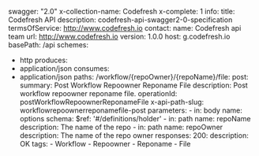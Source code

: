 swagger: "2.0"
x-collection-name: Codefresh
x-complete: 1
info:
  title: Codefresh API
  description: codefresh-api-swagger2-0-specification
  termsOfService: http://www.codefresh.io
  contact:
    name: Codefresh api team
    url: http://www.codefresh.io
  version: 1.0.0
host: g.codefresh.io
basePath: /api
schemes:
- http
produces:
- application/json
consumes:
- application/json
paths:
  /workflow/{repoOwner}/{repoName}/file:
    post:
      summary: Post Workflow Repoowner Reponame File
      description: Post workflow repoowner reponame file.
      operationId: postWorkflowRepoownerReponameFile
      x-api-path-slug: workflowrepoownerreponamefile-post
      parameters:
      - in: body
        name: options
        schema:
          $ref: '#/definitions/holder'
      - in: path
        name: repoName
        description: The name of the repo
      - in: path
        name: repoOwner
        description: The name of the repo owner
      responses:
        200:
          description: OK
      tags:
      - Workflow
      - Repoowner
      - Reponame
      - File